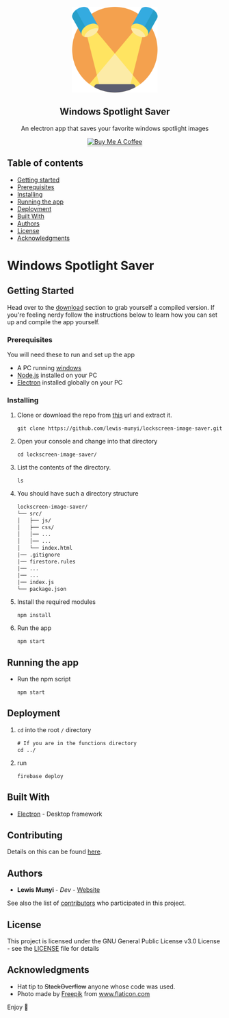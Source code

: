 <p align="center">
  <a href="https://lewis-munyi.web.app/portfolio">
    <img src="spotlight.png" width="200">
  </a>
</p>
<p align="center">
  <h2 align="center">Windows Spotlight Saver</h2>
</p>

<p align="center">
    An electron app that saves your favorite windows spotlight images
</p>
<p align="center">
    <a href="https://www.buymeacoff.ee/lewismunyi" target="_blank"><img src="https://www.buymeacoffee.com/assets/img/custom_images/orange_img.png" alt="Buy Me A Coffee" style="height: 41px !important;width: 174px !important;box-shadow: 0px 3px 2px 0px rgba(190, 190, 190, 0.5) !important;-webkit-box-shadow: 0px 3px 2px 0px rgba(190, 190, 190, 0.5) !important;" ></a>
</p>

## Table of contents

-   [Getting started](#getting-started)
-   [Prerequisites](#prerequisites)
-   [Installing](#installing)
-   [Running the app](#running-the-app)
-   [Deployment](#deployment)
-   [Built With](#built-with)
-   [Authors](#authors)
-   [License](#license)
-   [Acknowledgments](#acknowledgments)

# Windows Spotlight Saver

## Getting Started

Head over to the [download]() section to grab yourself a compiled version. If you're feeling nerdy follow the instructions below to learn how you can set up and compile the app yourself.

### Prerequisites

You will need these to run and set up the app

-   A PC running [windows](https://www.microsoft.com/en-us/software-download/windows10)
-   [Node.js]('https://nodejs.org) installed on your PC
-   [Electron](https://www.electronjs.org/docs/tutorial/first-app#installing-electron) installed globally on your PC

### Installing

1. Clone or download the repo from [this]("https://github.com/lewis-munyi/lockscreen-image-saver.git") url and extract it.

    ```
    git clone https://github.com/lewis-munyi/lockscreen-image-saver.git
    ```

2. Open your console and change into that directory
    ```
    cd lockscreen-image-saver/
    ```
3. List the contents of the directory.
    ```
    ls
    ```
4. You should have such a directory structure

    ```
    lockscreen-image-saver/
    └── src/
    │   ├── js/
    │   ├── css/
    │   │── ...
    │   │── ...
    │   └── index.html
    |── .gitignore
    |── firestore.rules
    |── ...
    |── ...
    |── index.js
    └── package.json
    ```

5. Install the required modules
    ```
    npm install
    ```
6. Run the app
    ```
    npm start
    ```

## Running the app

-   Run the npm script
    ```
    npm start
    ```

## Deployment

1. `cd` into the root `/` directory
    ```
    # If you are in the functions directory
    cd ../
    ```
2. run
    ```
    firebase deploy
    ```

## Built With

-   [Electron](https://www.electronjs.org/) - Desktop framework

## Contributing

Details on this can be found [here](https://github.com/lewis-munyi/lockscreen-image-saver/blob/master/CONTRIBUTING.md).

## Authors

-   **Lewis Munyi** - _Dev_ - [Website](https://lewismunyi.web.app)

See also the list of [contributors](https://github.com/lewis-munyi/lockscreen-image-saver/graphs/contributors) who participated in this project.

## License

This project is licensed under the GNU General Public License v3.0 License - see the [LICENSE](LICENSE) file for details

## Acknowledgments

-   Hat tip to ~~StackOverflow~~ anyone whose code was used.
-   <div>Photo made by <a href="https://www.flaticon.com/authors/freepik" title="Freepik">Freepik</a> from <a href="https://www.flaticon.com/" title="Flaticon">www.flaticon.com</a></div>

Enjoy :metal:
